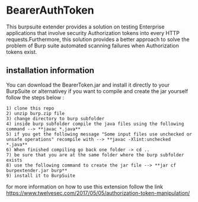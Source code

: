 # BearerAuthToken

This burpsuite extender provides a solution on testing Enterprise applications that involve security Authorization tokens into every HTTP requests.Furthermore, this solution provides a better approach to solve the problem of Burp suite automated scanning failures when Authorization tokens exist.

## installation information  

You can download the BearerToken.jar and install it directly to your BurpSuite or alternativey if you want to compile and create the jar yourself follow the steps below : 

~~~~~~~~~~~~~~~~~~~~~~~~~~~~~~~~~~~~~~~~~~
1) clone this repo 
2) unzip burp.zip file 
3) change directory to burp subfolder 
4) inside burp subfolder compile the java files using the following command --> **javac *.java** 
5) if you get the following message "Some input files use unchecked or unsafe operations" recompile with --> **javac -Xlint:unchecked *.java**
6) When finished compiling go back one folder -> cd .. 
7) be sure that you are at the same folder where the burp subfolder exists
8) use the following command to create the jar file --> **jar cf burpextender.jar burp** 
9) install it to BurpSuite 
~~~~~~~~~~~~~~~~~~~~~~~~~~~~~~~~~~~~~~~~~~

for more information on how to use this extension follow the link https://www.twelvesec.com/2017/05/05/authorization-token-manipulation/
